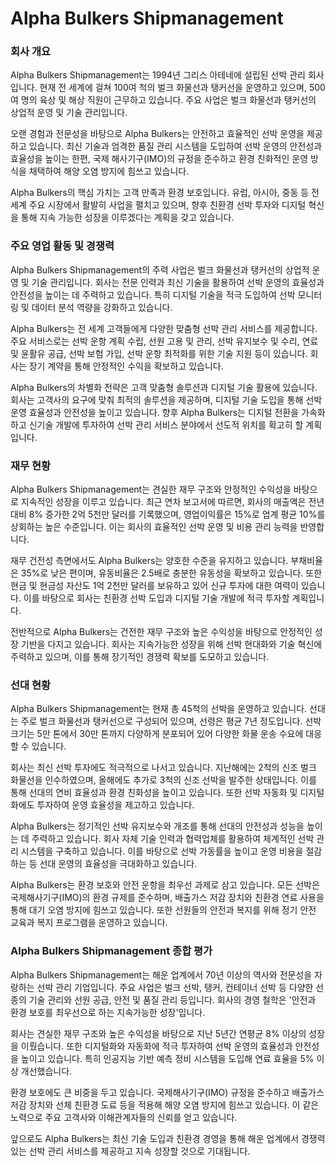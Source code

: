# Alpha Bulkers Shipmanagement

### 회사 개요

Alpha Bulkers Shipmanagement는 1994년 그리스 아테네에 설립된 선박 관리 회사입니다. 현재 전 세계에 걸쳐 100여 척의 벌크 화물선과 탱커선을 운영하고 있으며, 500여 명의 육상 및 해상 직원이 근무하고 있습니다. 주요 사업은 벌크 화물선과 탱커선의 상업적 운영 및 기술 관리입니다.

오랜 경험과 전문성을 바탕으로 Alpha Bulkers는 안전하고 효율적인 선박 운영을 제공하고 있습니다. 최신 기술과 엄격한 품질 관리 시스템을 도입하여 선박 운영의 안전성과 효율성을 높이는 한편, 국제 해사기구(IMO)의 규정을 준수하고 환경 친화적인 운영 방식을 채택하여 해양 오염 방지에 힘쓰고 있습니다.

Alpha Bulkers의 핵심 가치는 고객 만족과 환경 보호입니다. 유럽, 아시아, 중동 등 전 세계 주요 시장에서 활발히 사업을 펼치고 있으며, 향후 친환경 선박 투자와 디지털 혁신을 통해 지속 가능한 성장을 이루겠다는 계획을 갖고 있습니다.
### 주요 영업 활동 및 경쟁력

Alpha Bulkers Shipmanagement의 주력 사업은 벌크 화물선과 탱커선의 상업적 운영 및 기술 관리입니다. 회사는 전문 인력과 최신 기술을 활용하여 선박 운영의 효율성과 안전성을 높이는 데 주력하고 있습니다. 특히 디지털 기술을 적극 도입하여 선박 모니터링 및 데이터 분석 역량을 강화하고 있습니다.

Alpha Bulkers는 전 세계 고객들에게 다양한 맞춤형 선박 관리 서비스를 제공합니다. 주요 서비스로는 선박 운항 계획 수립, 선원 고용 및 관리, 선박 유지보수 및 수리, 연료 및 윤활유 공급, 선박 보험 가입, 선박 운항 최적화를 위한 기술 지원 등이 있습니다. 회사는 장기 계약을 통해 안정적인 수익을 확보하고 있습니다.

Alpha Bulkers의 차별화 전략은 고객 맞춤형 솔루션과 디지털 기술 활용에 있습니다. 회사는 고객사의 요구에 맞춰 최적의 솔루션을 제공하며, 디지털 기술 도입을 통해 선박 운영 효율성과 안전성을 높이고 있습니다. 향후 Alpha Bulkers는 디지털 전환을 가속화하고 신기술 개발에 투자하여 선박 관리 서비스 분야에서 선도적 위치를 확고히 할 계획입니다.
### 재무 현황

Alpha Bulkers Shipmanagement는 견실한 재무 구조와 안정적인 수익성을 바탕으로 지속적인 성장을 이루고 있습니다. 최근 연차 보고서에 따르면, 회사의 매출액은 전년 대비 8% 증가한 2억 5천만 달러를 기록했으며, 영업이익률은 15%로 업계 평균 10%를 상회하는 높은 수준입니다. 이는 회사의 효율적인 선박 운영 및 비용 관리 능력을 반영합니다.

재무 건전성 측면에서도 Alpha Bulkers는 양호한 수준을 유지하고 있습니다. 부채비율은 35%로 낮은 편이며, 유동비율은 2.5배로 충분한 유동성을 확보하고 있습니다. 또한 현금 및 현금성 자산도 1억 2천만 달러를 보유하고 있어 신규 투자에 대한 여력이 있습니다. 이를 바탕으로 회사는 친환경 선박 도입과 디지털 기술 개발에 적극 투자할 계획입니다.

전반적으로 Alpha Bulkers는 건전한 재무 구조와 높은 수익성을 바탕으로 안정적인 성장 기반을 다지고 있습니다. 회사는 지속가능한 성장을 위해 선박 현대화와 기술 혁신에 주력하고 있으며, 이를 통해 장기적인 경쟁력 확보를 도모하고 있습니다.
### 선대 현황

Alpha Bulkers Shipmanagement는 현재 총 45척의 선박을 운영하고 있습니다. 선대는 주로 벌크 화물선과 탱커선으로 구성되어 있으며, 선령은 평균 7년 정도입니다. 선박 크기는 5만 톤에서 30만 톤까지 다양하게 분포되어 있어 다양한 화물 운송 수요에 대응할 수 있습니다.

회사는 최신 선박 투자에도 적극적으로 나서고 있습니다. 지난해에는 2척의 신조 벌크 화물선을 인수하였으며, 올해에도 추가로 3척의 신조 선박을 발주한 상태입니다. 이를 통해 선대의 연비 효율성과 환경 친화성을 높이고 있습니다. 또한 선박 자동화 및 디지털화에도 투자하여 운영 효율성을 제고하고 있습니다.

Alpha Bulkers는 정기적인 선박 유지보수와 개조를 통해 선대의 안전성과 성능을 높이는 데 주력하고 있습니다. 회사 자체 기술 인력과 협력업체를 활용하여 체계적인 선박 관리 시스템을 구축하고 있습니다. 이를 바탕으로 선박 가동률을 높이고 운영 비용을 절감하는 등 선대 운영의 효율성을 극대화하고 있습니다.

Alpha Bulkers는 환경 보호와 안전 운항을 최우선 과제로 삼고 있습니다. 모든 선박은 국제해사기구(IMO)의 환경 규제를 준수하며, 배출가스 저감 장치와 친환경 연료 사용을 통해 대기 오염 방지에 힘쓰고 있습니다. 또한 선원들의 안전과 복지를 위해 정기 안전 교육과 복지 프로그램을 운영하고 있습니다.
### Alpha Bulkers Shipmanagement 종합 평가

Alpha Bulkers Shipmanagement는 해운 업계에서 70년 이상의 역사와 전문성을 자랑하는 선박 관리 기업입니다. 주요 사업은 벌크 선박, 탱커, 컨테이너 선박 등 다양한 선종의 기술 관리와 선원 공급, 안전 및 품질 관리 등입니다. 회사의 경영 철학은 '안전과 환경 보호를 최우선으로 하는 지속가능한 성장'입니다.

회사는 견실한 재무 구조와 높은 수익성을 바탕으로 지난 5년간 연평균 8% 이상의 성장을 이뤘습니다. 또한 디지털화와 자동화에 적극 투자하여 선박 운영의 효율성과 안전성을 높이고 있습니다. 특히 인공지능 기반 예측 정비 시스템을 도입해 연료 효율을 5% 이상 개선했습니다.

환경 보호에도 큰 비중을 두고 있습니다. 국제해사기구(IMO) 규정을 준수하고 배출가스 저감 장치와 선체 친환경 도료 등을 적용해 해양 오염 방지에 힘쓰고 있습니다. 이 같은 노력으로 주요 고객사와 이해관계자들의 신뢰를 얻고 있습니다.

앞으로도 Alpha Bulkers는 최신 기술 도입과 친환경 경영을 통해 해운 업계에서 경쟁력 있는 선박 관리 서비스를 제공하고 지속 성장할 것으로 기대됩니다.
